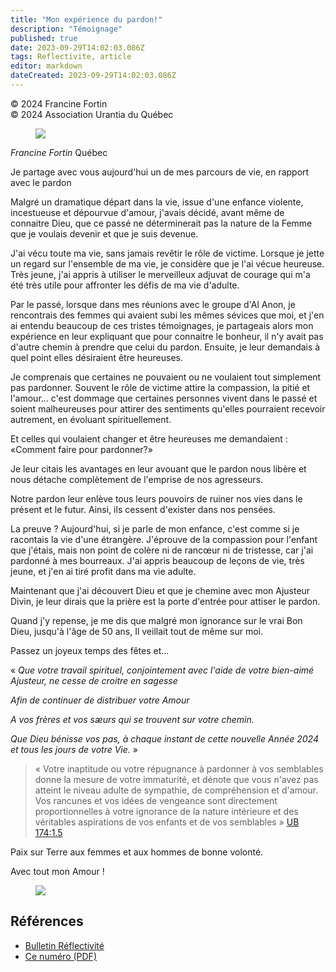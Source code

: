 ```yaml
---
title: "Mon expérience du pardon!"
description: "Témoignage"
published: true
date: 2023-09-29T14:02:03.086Z
tags: Reflectivite, article
editor: markdown
dateCreated: 2023-09-29T14:02:03.086Z
---
```


<p class="v-card v-sheet theme--light grey lighten-3 px-2">© 2024 Francine Fortin<br>© 2024 Association Urantia du Québec</p>

<figure id="Figure_1" class="image urantiapedia image-style-align-left">
<img src="/image/article/Reflectivite/Francine_Fortin.jpg">
</figure>

_Francine Fortin_
Québec

Je partage avec vous aujourd'hui un de mes parcours de vie, en rapport avec le pardon

Malgré un dramatique départ dans la vie, issue d'une enfance violente, incestueuse et dépourvue d'amour, j'avais décidé, avant même de connaitre Dieu, que ce passé ne déterminerait pas la nature de la Femme que je voulais devenir et que je suis devenue.

J'ai vécu toute ma vie, sans jamais revêtir le rôle de victime. Lorsque je jette un regard sur l'ensemble de ma vie, je considère que je l'ai vécue heureuse. Très jeune, j'ai appris à utiliser le merveilleux adjuvat de courage qui m'a été très utile pour affronter les défis de ma vie d'adulte.

Par le passé, lorsque dans mes réunions avec le groupe d'Al Anon, je rencontrais des femmes qui avaient subi les mêmes sévices que moi, et j'en ai entendu beaucoup de ces tristes témoignages, je partageais alors mon expérience en leur expliquant que pour connaitre le bonheur, il n'y avait pas d'autre chemin à prendre que celui du pardon. Ensuite, je leur demandais à quel point elles désiraient être heureuses.

Je comprenais que certaines ne pouvaient ou ne voulaient tout simplement pas pardonner. Souvent le rôle de victime attire la compassion, la pitié et l'amour... c'est dommage que certaines personnes vivent dans le passé et soient malheureuses pour attirer des sentiments qu'elles pourraient recevoir autrement, en évoluant spirituellement.

Et celles qui voulaient changer et être heureuses me demandaient : «Comment faire pour pardonner?»

Je leur citais les avantages en leur avouant que le pardon nous libère et nous détache complètement de l'emprise de nos agresseurs.

Notre pardon leur enlève tous leurs pouvoirs de ruiner nos vies dans le présent et le futur. Ainsi, ils cessent d'exister dans nos pensées.

La preuve ? Aujourd'hui, si je parle de mon enfance, c'est comme si je racontais la vie d'une étrangère. J'éprouve de la compassion pour l'enfant que j'étais, mais non point de colère ni de rancœur ni de tristesse, car j'ai pardonné à mes bourreaux. J'ai appris beaucoup de leçons de vie, très jeune, et j'en ai tiré profit dans ma vie adulte.

Maintenant que j'ai découvert Dieu et que je chemine avec mon Ajusteur Divin, je leur dirais que la prière est la porte d'entrée pour attiser le pardon.

Quand j'y repense, je me dis que malgré mon ignorance sur le vrai Bon Dieu, jusqu'à l'âge de 50 ans, Il veillait tout de même sur moi.

Passez un joyeux temps des fêtes et...

« _Que votre travail spirituel, conjointement avec l'aide de votre bien-aimé Ajusteur, ne cesse de croitre en sagesse_

_Afin de continuer de distribuer votre Amour_

_A vos frères et vos sæurs qui se trouvent sur votre chemin._

_Que Dieu bénisse vos pas, à chaque instant de cette nouvelle Année 2024 et tous les jours de votre Vie._ »

> « Votre inaptitude ou votre répugnance à pardonner à vos semblables donne la mesure de votre immaturité, et dénote que vous n'avez pas atteint le niveau adulte de sympathie, de compréhension et d'amour. Vos rancunes et vos idées de vengeance sont directement proportionnelles à votre ignorance de la nature intérieure et des véritables aspirations de vos enfants et de vos semblables » [UB 174:1.5](/fr/The_Urantia_Book/174#p1_5)

Paix sur Terre aux femmes et aux hommes de bonne volonté.

Avec tout mon Amour !
<br style="clear:both;"/>

<figure id="Figure_2" class="image urantiapedia">
<img src="/image/article/Reflectivite/2024_01/012.jpg">
</figure>

## Références

- [Bulletin Réflectivité](https://www.urantia-quebec.ca/publications/reflectivite)
- [Ce numéro (PDF)](https://urantia-quebec.s3.ca-central-1.amazonaws.com/documents/Reflectivite/Reflectivite-aout-2024.pdf)